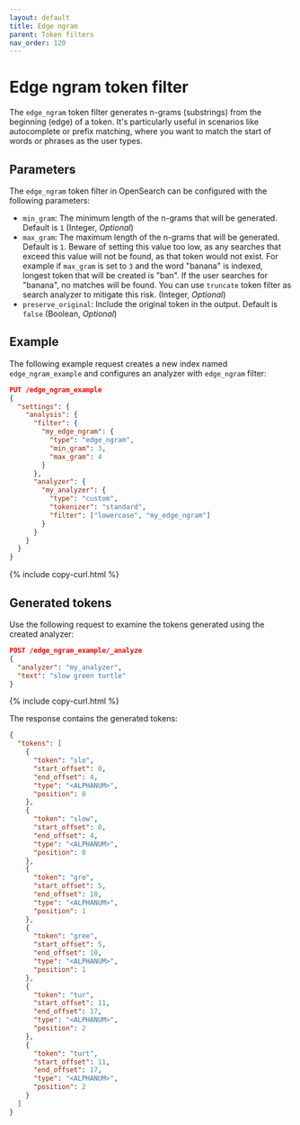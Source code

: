 ```yaml
---
layout: default
title: Edge ngram
parent: Token filters
nav_order: 120
---
```

<!-- vale off -->
# Edge ngram token filter
<!-- vale on -->
The `edge_ngram` token filter generates n-grams (substrings) from the beginning (edge) of a token. It's particularly useful in scenarios like autocomplete or prefix matching, where you want to match the start of words or phrases as the user types.

## Parameters

The `edge_ngram` token filter in OpenSearch can be configured with the following parameters:

- `min_gram`: The minimum length of the n-grams that will be generated. Default is `1` (Integer, _Optional_)
- `max_gram`: The maximum length of the n-grams that will be generated. Default is `1`. Beware of setting this value too low, as any searches that exceed this value will not be found, as that token would not exist. For example if `max_gram` is set to `3` and the word "banana" is indexed, longest token that will be created is "ban". If the user searches for "banana", no matches will be found. You can use `truncate` token filter as search analyzer to mitigate this risk. (Integer, _Optional_)
- `preserve_original`: Include the original token in the output. Default is `false` (Boolean, _Optional_)

## Example

The following example request creates a new index named `edge_ngram_example` and configures an analyzer with `edge_ngram` filter:

```json
PUT /edge_ngram_example
{
  "settings": {
    "analysis": {
      "filter": {
        "my_edge_ngram": {
          "type": "edge_ngram",
          "min_gram": 3,
          "max_gram": 4
        }
      },
      "analyzer": {
        "my_analyzer": {
          "type": "custom",
          "tokenizer": "standard",
          "filter": ["lowercase", "my_edge_ngram"]
        }
      }
    }
  }
}
```
{% include copy-curl.html %}

## Generated tokens

Use the following request to examine the tokens generated using the created analyzer:

```json
POST /edge_ngram_example/_analyze
{
  "analyzer": "my_analyzer",
  "text": "slow green turtle"
}
```
{% include copy-curl.html %}

The response contains the generated tokens:

```json
{
  "tokens": [
    {
      "token": "slo",
      "start_offset": 0,
      "end_offset": 4,
      "type": "<ALPHANUM>",
      "position": 0
    },
    {
      "token": "slow",
      "start_offset": 0,
      "end_offset": 4,
      "type": "<ALPHANUM>",
      "position": 0
    },
    {
      "token": "gre",
      "start_offset": 5,
      "end_offset": 10,
      "type": "<ALPHANUM>",
      "position": 1
    },
    {
      "token": "gree",
      "start_offset": 5,
      "end_offset": 10,
      "type": "<ALPHANUM>",
      "position": 1
    },
    {
      "token": "tur",
      "start_offset": 11,
      "end_offset": 17,
      "type": "<ALPHANUM>",
      "position": 2
    },
    {
      "token": "turt",
      "start_offset": 11,
      "end_offset": 17,
      "type": "<ALPHANUM>",
      "position": 2
    }
  ]
}
```
